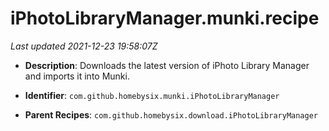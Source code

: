 # iPhotoLibraryManager.munki.recipe

_Last updated 2021-12-23 19:58:07Z_

- **Description**: Downloads the latest version of iPhoto Library Manager and imports it into Munki.

- **Identifier**: `com.github.homebysix.munki.iPhotoLibraryManager`

- **Parent Recipes**: `com.github.homebysix.download.iPhotoLibraryManager`